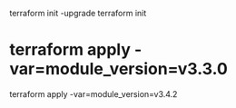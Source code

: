 
terraform init -upgrade
terraform init
# terraform apply -var=module_version=v3.3.0
terraform apply -var=module_version=v3.4.2
